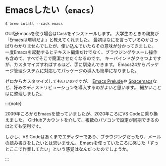 # Emacsしたい（``emacs``）

```console
$ brew intall --cask emacs
```

GUI版Emacsを使う場合はCaskをインストールします。
大学生のときの親友が「Emacsは環境だよ」と教えてくれました。
最初はなにを言っているのかさっぱりわかりませんでしたが、使い込んでいたらその意味が分かってきました。
一度Emacsを起動するとテキスト編集だけでなく、ブラウジングやメール操作も含めて、すべてそこで簡潔させたくなるのです。
キーバインドがクセつよですが、カスタマイズすればするほど、手に馴染んできます。
Emacs24からパッケージ管理システムに対応してパッケージの導入も簡単になりました。

ゼロからカスタマイズしてもいいのですが、
[Emacs Prelude](https://prelude.emacsredux.com/en/latest/)や
[Spacemacs](https://www.spacemacs.org/)など、好みのディストリビューションを導入するのがよいと思います。
細かいことは[](../emacs/emacs-usage.md)に整理しました。

:::{note}

2009年ころからEmacsを使っていましたが、2020年ころにVS Codeに乗り換えました。
GitHubアカウントを介して、複数のパソコンで設定が同期できるのはとても便利です。

しかし、VS Codeはあくまでエディターであり、ブラウジングだったり、メールの読み書きをしたいとは思いません。
Emacsを使っていたころに感じた「ずっとここで作業してたい」という感覚はなんだったのでしょうか。

:::
